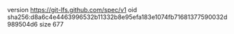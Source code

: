 version https://git-lfs.github.com/spec/v1
oid sha256:d8a6c4e4463996532b11332b8e95efa183e1074fb71681377590032d989504d6
size 677
